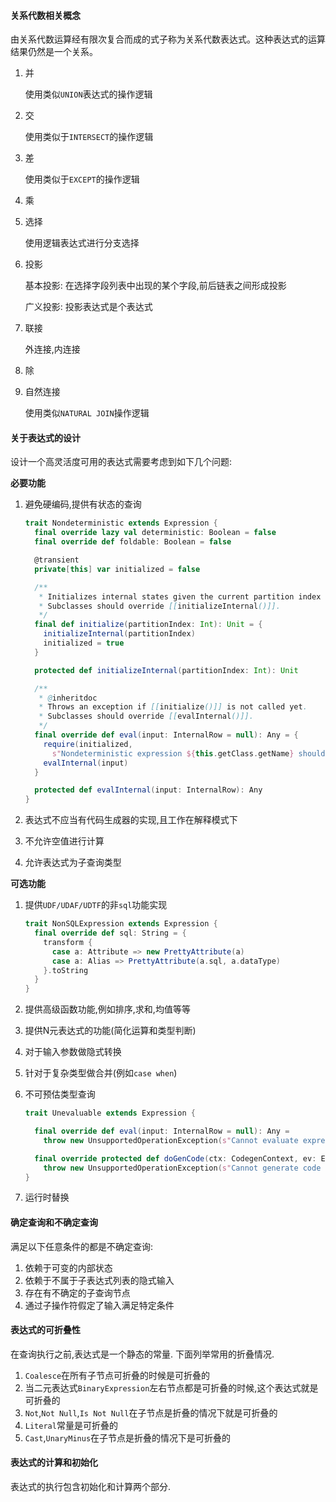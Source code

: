#### 关系代数相关概念

由关系代数运算经有限次复合而成的式子称为关系代数表达式。这种表达式的运算结果仍然是一个关系。

1. 并

   使用类似`UNION`表达式的操作逻辑

2. 交

   使用类似于`INTERSECT`的操作逻辑

3. 差

   使用类似于`EXCEPT`的操作逻辑

4. 乘

5. 选择

   使用逻辑表达式进行分支选择

6. 投影

   基本投影: 在选择字段列表中出现的某个字段,前后链表之间形成投影

   广义投影: 投影表达式是个表达式

7. 联接

   外连接,内连接

8. 除

9. 自然连接

   使用类似`NATURAL JOIN`操作逻辑

#### 关于表达式的设计

设计一个高灵活度可用的表达式需要考虑到如下几个问题:

**必要功能**

1. 避免硬编码,提供有状态的查询

   ```scala
   trait Nondeterministic extends Expression {
     final override lazy val deterministic: Boolean = false
     final override def foldable: Boolean = false
   
     @transient
     private[this] var initialized = false
   
     /**
      * Initializes internal states given the current partition index and mark this as initialized.
      * Subclasses should override [[initializeInternal()]].
      */
     final def initialize(partitionIndex: Int): Unit = {
       initializeInternal(partitionIndex)
       initialized = true
     }
   
     protected def initializeInternal(partitionIndex: Int): Unit
   
     /**
      * @inheritdoc
      * Throws an exception if [[initialize()]] is not called yet.
      * Subclasses should override [[evalInternal()]].
      */
     final override def eval(input: InternalRow = null): Any = {
       require(initialized,
         s"Nondeterministic expression ${this.getClass.getName} should be initialized before eval.")
       evalInternal(input)
     }
   
     protected def evalInternal(input: InternalRow): Any
   }
   ```

2. 表达式不应当有代码生成器的实现,且工作在解释模式下

3. 不允许空值进行计算

4. 允许表达式为子查询类型

**可选功能**

1. 提供`UDF/UDAF/UDTF`的非`sql`功能实现

   ```scala
   trait NonSQLExpression extends Expression {
     final override def sql: String = {
       transform {
         case a: Attribute => new PrettyAttribute(a)
         case a: Alias => PrettyAttribute(a.sql, a.dataType)
       }.toString
     }
   }
   ```

2. 提供高级函数功能,例如排序,求和,均值等等

3. 提供N元表达式的功能(简化运算和类型判断)

4. 对于输入参数做隐式转换

5. 针对于复杂类型做合并(例如`case when`)

6. 不可预估类型查询

   ```scala
   trait Unevaluable extends Expression {
   
     final override def eval(input: InternalRow = null): Any =
       throw new UnsupportedOperationException(s"Cannot evaluate expression: $this")
   
     final override protected def doGenCode(ctx: CodegenContext, ev: ExprCode): ExprCode =
       throw new UnsupportedOperationException(s"Cannot generate code for expression: $this")
   }
   ```

   

7. 运行时替换

#### 确定查询和不确定查询

满足以下任意条件的都是不确定查询:

1. 依赖于可变的内部状态
2. 依赖于不属于子表达式列表的隐式输入
3. 存在有不确定的子查询节点
4. 通过子操作符假定了输入满足特定条件



#### 表达式的可折叠性

在查询执行之前,表达式是一个静态的常量. 下面列举常用的折叠情况.

1. `Coalesce`在所有子节点可折叠的时候是可折叠的
2. 当二元表达式`BinaryExpression`左右节点都是可折叠的时候,这个表达式就是可折叠的
3. `Not`,`Not Null`,`Is Not Null`在子节点是折叠的情况下就是可折叠的
4. `Literal`常量是可折叠的
5. `Cast`,`UnaryMinus`在子节点是折叠的情况下是可折叠的



#### 表达式的计算和初始化

表达式的执行包含初始化和计算两个部分.